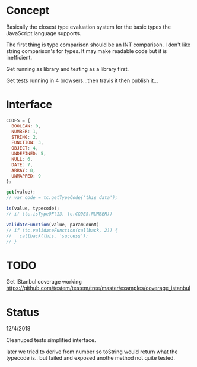 
# Concept

Basically the closest type evaluation system for the basic types the JavaScript language supports.

The first thing is type comparison should be an INT comparison.
I don't like string comparison's for types.  It may make readable code but it is inefficient.

Get running as library and testing as a library first.

Get tests running in 4 browsers...then travis it then publish it...



# Interface

```JavaScript
CODES = {
  BOOLEAN: 0,
  NUMBER: 1,
  STRING: 2,
  FUNCTION: 3,
  OBJECT: 4,
  UNDEFINED: 5,
  NULL: 6,
  DATE: 7,
  ARRAY: 8,
  UNMAPPED: 9
};

get(value);
// var code = tc.getTypeCode('this data');

is(value, typecode);
// if (tc.isTypeOF(13, tc.CODES.NUMBER))

validateFunction(value, paramCount)
// if (tc.validateFunction(callback, 2)) {
//   callback(this, 'success');
// }
```

# TODO

Get IStanbul coverage working
https://github.com/testem/testem/tree/master/examples/coverage_istanbul

# Status

12/4/2018

Cleanuped tests simplified interface.

later
we tried to derive from number so toString would return what the typecode is..
but failed and exposed anothe method not quite tested.
